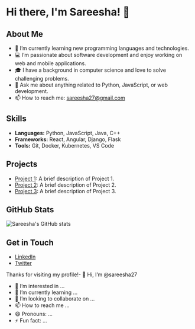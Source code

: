 # Hi there, I'm Sareesha! 👋

## About Me
- 🌱 I’m currently learning new programming languages and technologies.
- 💻 I’m passionate about software development and enjoy working on web and mobile applications.
- 🎓 I have a background in computer science and love to solve challenging problems.
- 💬 Ask me about anything related to Python, JavaScript, or web development.
- 📫 How to reach me: [sareesha27@gmail.com](mailto:sareesha27@gmail.com)

## Skills
- **Languages:** Python, JavaScript, Java, C++
- **Frameworks:** React, Angular, Django, Flask
- **Tools:** Git, Docker, Kubernetes, VS Code

## Projects
- [Project 1](https://github.com/sareesha27/project1): A brief description of Project 1.
- [Project 2](https://github.com/sareesha27/project2): A brief description of Project 2.
- [Project 3](https://github.com/sareesha27/project3): A brief description of Project 3.

## GitHub Stats
![Sareesha's GitHub stats](https://github-readme-stats.vercel.app/api?username=sareesha27&show_icons=true&theme=radical)

## Get in Touch
- [LinkedIn](https://linkedin.com/in/sareesha27)
- [Twitter](https://twitter.com/sareesha27)

Thanks for visiting my profile!- 👋 Hi, I’m @sareesha27
- 👀 I’m interested in ...
- 🌱 I’m currently learning ...
- 💞️ I’m looking to collaborate on ...
- 📫 How to reach me ...
- 😄 Pronouns: ...
- ⚡ Fun fact: ...

<!---
sareesha27/sareesha27 is a ✨ special ✨ repository because its `README.md` (this file) appears on your GitHub profile.
You can click the Preview link to take a look at your changes.
--->
